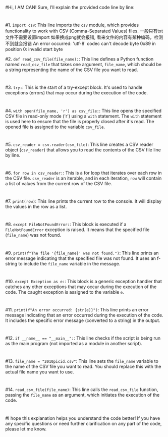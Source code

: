 #Hi, I AM CAN! Sure, I'll explain the provided code line by line:
#
#1. `import csv`: This line imports the `csv` module, which provides functionality to work with CSV (Comma-Separated Values) files.
一般只有txt文件不需要设置import
如果换成png就会报错, 看来文件的内容有某种编码，检测不到就会报错
An error occurred: 'utf-8' codec can't decode byte 0x89 in position 0: invalid start byte

#2. `def read_csv_file(file_name):`: This line defines a Python function named `read_csv_file` that takes one argument, `file_name`, which should be a string representing the name of the CSV file you want to read.
#
#3. `try:`: This is the start of a try-except block. It's used to handle exceptions (errors) that may occur during the execution of the code.
#
#4. `with open(file_name, 'r') as csv_file:`: This line opens the specified CSV file in read-only mode ('r') using a `with` statement. The `with` statement is used here to ensure that the file is properly closed after it's read. The opened file is assigned to the variable `csv_file`.
#
#5. `csv_reader = csv.reader(csv_file)`: This line creates a CSV reader object (`csv_reader`) that allows you to read the contents of the CSV file line by line.
#
#6. `for row in csv_reader:`: This is a for loop that iterates over each row in the CSV file. `csv_reader` is an iterable, and in each iteration, `row` will contain a list of values from the current row of the CSV file.
#
#7. `print(row)`: This line prints the current row to the console. It will display the values in the row as a list.
#
#8. `except FileNotFoundError:`: This block is executed if a `FileNotFoundError` exception is raised. It means that the specified file (`file_name`) was not found.
#
#9. `print(f"The file '{file_name}' was not found.")`: This line prints an error message indicating that the specified file was not found. It uses an f-string to include the `file_name` variable in the message.
#
#10. `except Exception as e:`: This block is a generic exception handler that catches any other exceptions that may occur during the execution of the code. The caught exception is assigned to the variable `e`.
#
#11. `print(f"An error occurred: {str(e)}")`: This line prints an error message indicating that an error occurred during the execution of the code. It includes the specific error message (converted to a string) in the output.
#
#12. `if __name__ == "__main__":`: This line checks if the script is being run as the main program (not imported as a module in another script).
#
#13. `file_name = "2010picid.csv"`: This line sets the `file_name` variable to the name of the CSV file you want to read. You should replace this with the actual file name you want to use.
#
#14. `read_csv_file(file_name)`: This line calls the `read_csv_file` function, passing the `file_name` as an argument, which initiates the execution of the code.
#
#I hope this explanation helps you understand the code better! If you have any specific questions or need further clarification on any part of the code, please let me know.


